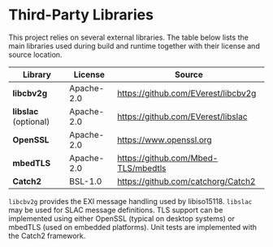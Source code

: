# Third-Party Libraries

This project relies on several external libraries. The table below lists the
main libraries used during build and runtime together with their license and
source location.

| Library | License | Source |
| ------- | ------- | ------ |
| **libcbv2g** | Apache-2.0 | <https://github.com/EVerest/libcbv2g> |
| **libslac** (optional) | Apache-2.0 | <https://github.com/EVerest/libslac> |
| **OpenSSL** | Apache-2.0 | <https://www.openssl.org> |
| **mbedTLS** | Apache-2.0 | <https://github.com/Mbed-TLS/mbedtls> |
| **Catch2** | BSL-1.0 | <https://github.com/catchorg/Catch2> |

`libcbv2g` provides the EXI message handling used by libiso15118.  `libslac`
may be used for SLAC message definitions.  TLS support can be implemented using
either OpenSSL (typical on desktop systems) or mbedTLS (used on embedded
platforms).  Unit tests are implemented with the Catch2 framework.
